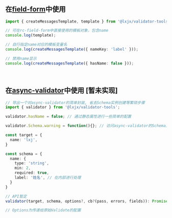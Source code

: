 # 
## 在[field-form](https://github.com/react-component/field-form)中使用

```ts
import { createMessagesTemplate, template } from '@lxjx/validator-tools';

// 可在rc-field-form中直接使用的模板对象，包含name
console.log(template); 

// 自行指定name对应的模板变量名
console.log(createMessagesTemplate({ nameKey: 'label' }));

// 禁用name显示
console.log(createMessagesTemplate({ hasName: false }));
```

<br>


## 在[async-validator](https://github.com/yiminghe/async-validator/)中使用 [暂未实现]
```ts
// 导出一个对async-validator的简单封装, 省去Schema实例创建等繁琐步骤
import { validator } from '@lxjx/validator-tools';

validator.hasName = false; // 通过静态属性进行一些简单的配置

validator.Schema.warning = function(){}; // 访问async-validator的Schema对象

const target = {
  name: 'lxj',
}

const schema = {
  name: {
    type: 'string',
    min: 2,
    required: true,
    label: '姓名', // 在内部进行处理
  }
}

// API暂定
validator(target, schema, options?, cb?(pass, errors, fields)): Promise<[pass, errors, fields]>;

// Options为传递给原始Validate的配置

```
